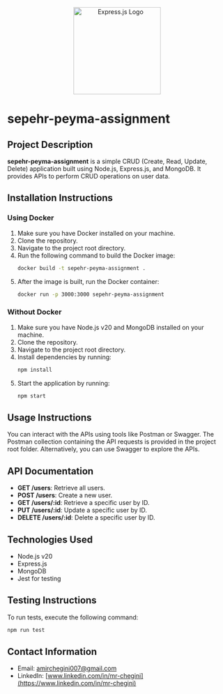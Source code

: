 <div align="center">
  <img src="https://upload.wikimedia.org/wikipedia/commons/6/64/Expressjs.png" alt="Express.js Logo" width="200">
</div>

# sepehr-peyma-assignment

## Project Description

**sepehr-peyma-assignment** is a simple CRUD (Create, Read, Update, Delete) application built using Node.js, Express.js, and MongoDB. It provides APIs to perform CRUD operations on user data.

## Installation Instructions

### Using Docker

1. Make sure you have Docker installed on your machine.
2. Clone the repository.
3. Navigate to the project root directory.
4. Run the following command to build the Docker image:
   ```bash
   docker build -t sepehr-peyma-assignment .
   ```
5. After the image is built, run the Docker container:
   ```bash
   docker run -p 3000:3000 sepehr-peyma-assignment
   ```

### Without Docker

1. Make sure you have Node.js v20 and MongoDB installed on your machine.
2. Clone the repository.
3. Navigate to the project root directory.
4. Install dependencies by running:
   ```bash
   npm install
   ```
5. Start the application by running:
   ```bash
   npm start
   ```

## Usage Instructions

You can interact with the APIs using tools like Postman or Swagger. The Postman collection containing the API requests is provided in the project root folder. Alternatively, you can use Swagger to explore the APIs.

## API Documentation

- **GET /users**: Retrieve all users.
- **POST /users**: Create a new user.
- **GET /users/:id**: Retrieve a specific user by ID.
- **PUT /users/:id**: Update a specific user by ID.
- **DELETE /users/:id**: Delete a specific user by ID.

## Technologies Used

- Node.js v20
- Express.js
- MongoDB
- Jest for testing

## Testing Instructions

To run tests, execute the following command:

```bash
npm run test
```

## Contact Information

- Email: amirchegini007@gmail.com
- LinkedIn: [www.linkedin.com/in/mr-chegini](https://www.linkedin.com/in/mr-chegini)

